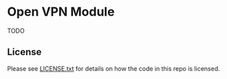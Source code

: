 # Open VPN Module

TODO

## License

Please see [LICENSE.txt](/LICENSE.txt) for details on how the code in this repo is licensed.
